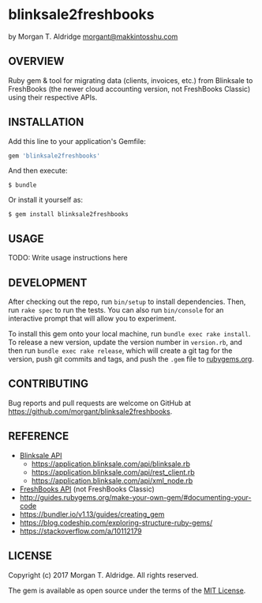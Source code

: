 blinksale2freshbooks
====================
by Morgan T. Aldridge <morgant@makkintosshu.com>

OVERVIEW
--------

Ruby gem & tool for migrating data (clients, invoices, etc.) from Blinksale to FreshBooks (the newer cloud accounting version, not FreshBooks Classic) using their respective APIs.

INSTALLATION
------------

Add this line to your application's Gemfile:

```ruby
gem 'blinksale2freshbooks'
```

And then execute:

    $ bundle

Or install it yourself as:

    $ gem install blinksale2freshbooks

USAGE
-----

TODO: Write usage instructions here

DEVELOPMENT
-----------

After checking out the repo, run `bin/setup` to install dependencies. Then, run `rake spec` to run the tests. You can also run `bin/console` for an interactive prompt that will allow you to experiment.

To install this gem onto your local machine, run `bundle exec rake install`. To release a new version, update the version number in `version.rb`, and then run `bundle exec rake release`, which will create a git tag for the version, push git commits and tags, and push the `.gem` file to [rubygems.org](https://rubygems.org).

CONTRIBUTING
------------

Bug reports and pull requests are welcome on GitHub at https://github.com/morgant/blinksale2freshbooks.

REFERENCE
---------

* [Blinksale API](https://www.blinksale.com/api/)
  * https://application.blinksale.com/api/blinksale.rb
  * https://application.blinksale.com/api/rest_client.rb
  * https://application.blinksale.com/api/xml_node.rb
* [FreshBooks API](https://www.freshbooks.com/api/start) (not FreshBooks Classic)
* http://guides.rubygems.org/make-your-own-gem/#documenting-your-code
* https://bundler.io/v1.13/guides/creating_gem
* https://blog.codeship.com/exploring-structure-ruby-gems/
* https://stackoverflow.com/a/10112179

LICENSE
-------

Copyright (c) 2017 Morgan T. Aldridge. All rights reserved.

The gem is available as open source under the terms of the [MIT License](http://opensource.org/licenses/MIT).

